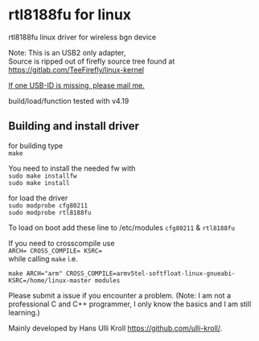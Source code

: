 rtl8188fu for linux
===================

rtl8188fu linux driver for wireless bgn device

Note:
This is an USB2 only adapter,  
Source is ripped out of firefly source tree found at  
https://gitlab.com/TeeFirefly/linux-kernel 

<u>If one USB-ID is missing, please mail me.</u>  

build/load/function tested with v4.19  

Building and install driver
---------------------------

for building type  
`make`  

You need to install the needed fw with  
`sudo make installfw`  
`sudo make install`

for load the driver  
`sudo modprobe cfg80211`  
`sudo modprobe rtl8188fu`  

To load on boot add these line to /etc/modules
`cfg80211` &
`rtl8188fu`

If you need to crosscompile use  
`ARCH= CROSS_COMPILE= KSRC=`  
while calling `make` i.e.  

`make ARCH="arm" CROSS_COMPILE=armv5tel-softfloat-linux-gnueabi- KSRC=/home/linux-master modules`  

Please submit a issue if you encounter a problem.
(Note: I am not a professional C and C++ programmer,
I only know the basics and I am still learning.)

Mainly developed by Hans Ulli Kroll <https://github.com/ulli-kroll/>.
